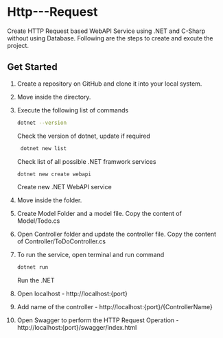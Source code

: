 # Http---Request
Create HTTP Request based WebAPI Service using .NET and C-Sharp without using Database. Following are the steps to create and excute the project. 

## Get Started 
1. Create a repository on GitHub and clone it into your local system. 
2. Move inside the directory. 
3. Execute the following list of commands 
    
    ``` bash
    dotnet --version
    ```
    Check the version of dotnet, update if required
    
    ``` bash
     dotnet new list
    ```
    Check list of all possible .NET framwork services

    ``` bash
    dotnet new create webapi
    ```
    Create new .NET WebAPI service
4. Move inside the folder. 
5. Create Model Folder and a model file. Copy the content of Model/Todo.cs
6. Open Controller folder and update the controller file. Copy the content of Controller/ToDoController.cs
7. To run the service, open terminal and run command
    ``` bash
    dotnet run
    ```
    Run the .NET
8. Open localhost - http://localhost:{port}
9. Add name of the controller - http://localhost:{port}/{ControllerName}
10. Open Swagger to perform the HTTP Request Operation - http://localhost:{port}/swagger/index.html
